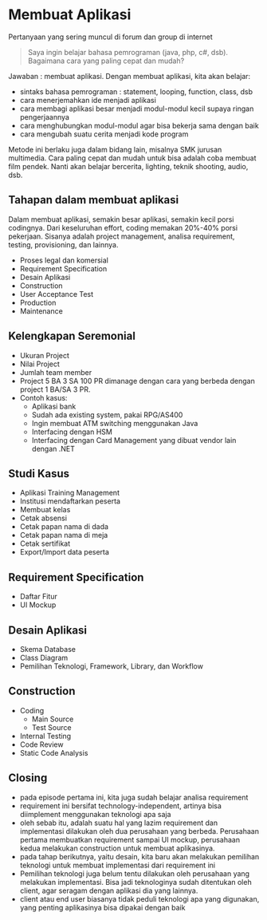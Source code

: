 # Membuat Aplikasi #

Pertanyaan yang sering muncul di forum dan group di internet

> Saya ingin belajar bahasa pemrograman (java, php, c#, dsb). Bagaimana cara yang paling cepat dan mudah?

Jawaban : membuat aplikasi. Dengan membuat aplikasi, kita akan belajar:

* sintaks bahasa pemrograman : statement, looping, function, class, dsb
* cara menerjemahkan ide menjadi aplikasi
* cara membagi aplikasi besar menjadi modul-modul kecil supaya ringan pengerjaannya
* cara menghubungkan modul-modul agar bisa bekerja sama dengan baik
* cara mengubah suatu cerita menjadi kode program

Metode ini berlaku juga dalam bidang lain, misalnya SMK jurusan multimedia. Cara paling cepat dan mudah untuk bisa adalah coba membuat film pendek. Nanti akan belajar bercerita, lighting, teknik shooting, audio, dsb.

## Tahapan dalam membuat aplikasi ##

Dalam membuat aplikasi, semakin besar aplikasi, semakin kecil porsi codingnya. Dari keseluruhan effort, coding memakan 20%-40% porsi pekerjaan. Sisanya adalah project management, analisa requirement, testing, provisioning, dan lainnya.

* Proses legal dan komersial
* Requirement Specification
* Desain Aplikasi
* Construction
* User Acceptance Test
* Production
* Maintenance

## Kelengkapan Seremonial ##

* Ukuran Project
* Nilai Project
* Jumlah team member
* Project 5 BA 3 SA 100 PR dimanage dengan cara yang berbeda dengan project 1 BA/SA 3 PR.
* Contoh kasus:
  - Aplikasi bank
  - Sudah ada existing system, pakai RPG/AS400
  - Ingin membuat ATM switching menggunakan Java
  - Interfacing dengan HSM
  - Interfacing dengan Card Management yang dibuat vendor lain dengan .NET

## Studi Kasus ##

* Aplikasi Training Management
* Institusi mendaftarkan peserta
* Membuat kelas
* Cetak absensi
* Cetak papan nama di dada
* Cetak papan nama di meja
* Cetak sertifikat
* Export/Import data peserta

## Requirement Specification ##

* Daftar Fitur
* UI Mockup

## Desain Aplikasi ##

* Skema Database
* Class Diagram
* Pemilihan Teknologi, Framework, Library, dan Workflow

## Construction ##

* Coding
  * Main Source
  * Test Source
* Internal Testing
* Code Review
* Static Code Analysis

## Closing ##

* pada episode pertama ini, kita juga sudah belajar analisa requirement
* requirement ini bersifat technology-independent, artinya bisa diimplement menggunakan teknologi apa saja
* oleh sebab itu, adalah suatu hal yang lazim requirement dan implementasi dilakukan oleh dua perusahaan yang berbeda. Perusahaan pertama membuatkan requirement sampai UI mockup, perusahaan kedua melakukan construction untuk membuat aplikasinya.
* pada tahap berikutnya, yaitu desain, kita baru akan melakukan pemilihan teknologi untuk membuat implementasi dari requirement ini
* Pemilihan teknologi juga belum tentu dilakukan oleh perusahaan yang melakukan implementasi. Bisa jadi teknologinya sudah ditentukan oleh client, agar seragam dengan aplikasi dia yang lainnya.
* client atau end user biasanya tidak peduli teknologi apa yang digunakan, yang penting aplikasinya bisa dipakai dengan baik
